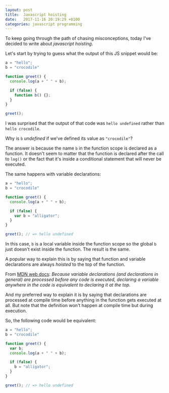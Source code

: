 ```yaml
---
layout: post
title:  Javascript hoisting
date:   2017-11-16 20:19:29 +0100
categories: javascript programming
---
```

To keep going through the path of chasing misconceptions, today I've decided to
write about *javascript hoisting*.

Let's start by trying to guess what the output of this JS snippet would be:

```javascript
a = "hello";
b = "crocodile"

function greet() {
  console.log(a + " " + b);

  if (false) {
    function b() {};
  }
}

greet();
```

I was surprised that the output of that code was `hello undefined` rather than
`hello crocodile`.

Why is `b` *undefined* if we've defined its value as `"crocodile"`?

The answer is because the name `b` in the function scope is declared as a
function. It doesn't seem to matter that the function is declared after the
call to `log()` or the fact that it's inside a conditional statement that will
never be executed.

The same happens with variable declarations:

```javascript
a = "hello";
b = "crocodile"

function greet() {
  console.log(a + " " + b);

  if (false) {
    var b = "alligator";
  }
}

greet(); // => hello undefined
```

In this case, `b` is a local variable inside the function scope so the global
`b` just doesn't exist inside the function. The result is the same.

A popular way to explain this is by saying that function and variable
declarations are always *hoisted* to the top of the function.

From [MDN web docs][mdn]:
  *Because variable declarations (and declarations in general) are processed
  before any code is executed, declaring a variable anywhere in the code is
  equivalent to declaring it at the top.*

And my preferred way to explain it is by saying that declarations are processed
at compile time before anything in the function gets executed at all. But note
that the definition won't happen at compile time but during execution.

So, the
following code would be equivalent:

```javascript
a = "hello";
b = "crocodile"

function greet() {
  var b;
  console.log(a + " " + b);

  if (false) {
    b = "alligator";
  }
}

greet(); // => hello undefined
```

[mdn]: https://developer.mozilla.org/en-US/docs/Web/JavaScript/Reference/Statements/var#var_hoisting
